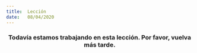 ```yaml
---
title:  Lección
date:   08/04/2020
---
```


### <center>Todavía estamos trabajando en esta lección. Por favor, vuelva más tarde.</center>